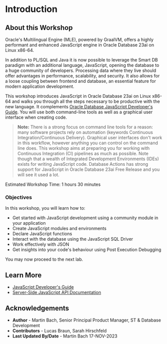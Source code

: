 # Introduction

## About this Workshop

Oracle's Multilingual Engine (MLE), powered by GraalVM, offers a highly performant and enhanced JavaScript engine in Oracle Database 23ai on Linux x86-64.

In addition to PL/SQL and Java it is now possible to leverage the Smart DB paradigm with an additional language, JavaScript, opening the database to a huge community of developers. Processing data where they live should offer advantages in performance, scalability, and security. It also allows for a loose coupling between frontend and database, an essential feature for modern application development.

This workshop introduces JavaScript in Oracle Database 23ai on Linux x86-64 and walks you through all the steps necessary to be productive with the new language. It complements [Oracle Database JavaScript Developer's Guide](https://docs.oracle.com/en/database/oracle/oracle-database/23/mlejs/index.html). You will use both command-line tools as well as a graphical user interface when creating code.

> **Note:** There is a strong focus on command line tools for a reason: many software projects rely on automation (keywords Continuous Integration/Continuous Delivery). Graphical user interfaces don't work in this workflow, however anything you can control on the command line does. This workshop aims at preparing you for working with Continuous Integration (CI) pipelines as much as possible. Note though that a wealth of Integrated Development Environments (IDEs) exists for writing JavaScript code. Database Actions has strong support for JavaScript in Oracle Database 23ai Free Release and you will see it used a lot.

Estimated Workshop Time: 1 hours 30 minutes

### Objectives

In this workshop, you will learn how to:

- Get started with JavaScript development using a community module in your application
- Create JavaScript modules and environments
- Declare JavaScript functions
- Interact with the database using the JavaScript SQL Driver
- Work effectively with JSON
- Get insights into your code's behaviour using Post Execution Debugging

You may now proceed to the next lab.

## Learn More

- [JavaScript Developer's Guide](https://docs.oracle.com/en/database/oracle/oracle-database/23/mlejs/index.html)
- [Server-Side JavaScript API Documentation](https://oracle-samples.github.io/mle-modules/)

## Acknowledgements

- **Author** - Martin Bach, Senior Principal Product Manager, ST & Database Development
- **Contributors** -  Lucas Braun, Sarah Hirschfeld
- **Last Updated By/Date** - Martin Bach 17-NOV-2023
